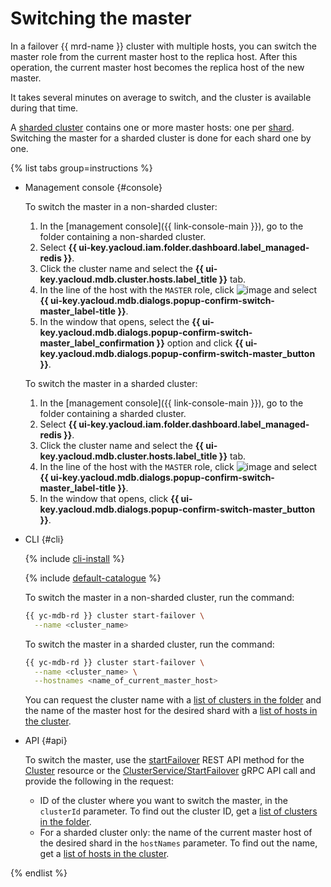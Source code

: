 # Switching the master

In a failover {{ mrd-name }} cluster with multiple hosts, you can switch the master role from the current master host to the replica host. After this operation, the current master host becomes the replica host of the new master.

It takes several minutes on average to switch, and the cluster is available during that time.

A [sharded cluster](../concepts/sharding.md) contains one or more master hosts: one per [shard](../concepts/sharding.md#redis-cluster-structure). Switching the master for a sharded cluster is done for each shard one by one.

{% list tabs group=instructions %}

- Management console {#console}

   To switch the master in a non-sharded cluster:

   1. In the [management console]({{ link-console-main }}), go to the folder containing a non-sharded cluster.
   1. Select **{{ ui-key.yacloud.iam.folder.dashboard.label_managed-redis }}**.
   1. Click the cluster name and select the **{{ ui-key.yacloud.mdb.cluster.hosts.label_title }}** tab.
   1. In the line of the host with the `MASTER` role, click ![image](../../_assets/console-icons/ellipsis.svg) and select **{{ ui-key.yacloud.mdb.dialogs.popup-confirm-switch-master_label-title }}**.
   1. In the window that opens, select the **{{ ui-key.yacloud.mdb.dialogs.popup-confirm-switch-master_label_confirmation }}** option and click **{{ ui-key.yacloud.mdb.dialogs.popup-confirm-switch-master_button }}**.

   To switch the master in a sharded cluster:

   1. In the [management console]({{ link-console-main }}), go to the folder containing a sharded cluster.
   1. Select **{{ ui-key.yacloud.iam.folder.dashboard.label_managed-redis }}**.
   1. Click the cluster name and select the **{{ ui-key.yacloud.mdb.cluster.hosts.label_title }}** tab.
   1. In the line of the host with the `MASTER` role, click ![image](../../_assets/console-icons/ellipsis.svg) and select **{{ ui-key.yacloud.mdb.dialogs.popup-confirm-switch-master_label-title }}**.
   1. In the window that opens, click **{{ ui-key.yacloud.mdb.dialogs.popup-confirm-switch-master_button }}**.

- CLI {#cli}

   {% include [cli-install](../../_includes/cli-install.md) %}

   {% include [default-catalogue](../../_includes/default-catalogue.md) %}

   To switch the master in a non-sharded cluster, run the command:

   ```bash
   {{ yc-mdb-rd }} cluster start-failover \
     --name <cluster_name>
   ```

   To switch the master in a sharded cluster, run the command:

   ```bash
   {{ yc-mdb-rd }} cluster start-failover \
     --name <cluster_name> \
     --hostnames <name_of_current_master_host>
   ```

   You can request the cluster name with a [list of clusters in the folder](cluster-list.md) and the name of the master host for the desired shard with a [list of hosts in the cluster](hosts.md#list).

- API {#api}

   To switch the master, use the [startFailover](../api-ref/Cluster/startFailover.md) REST API method for the [Cluster](../api-ref/Cluster/index.md) resource or the [ClusterService/StartFailover](../api-ref/grpc/Cluster/startFailover.md) gRPC API call and provide the following in the request:

   * ID of the cluster where you want to switch the master, in the `clusterId` parameter. To find out the cluster ID, get a [list of clusters in the folder](cluster-list.md).
   * For a sharded cluster only: the name of the current master host of the desired shard in the `hostNames` parameter. To find out the name, get a [list of hosts in the cluster](hosts.md#list).

{% endlist %}
